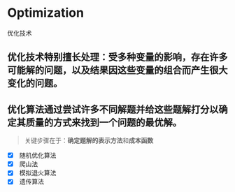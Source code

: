 # Optimization
优化技术
## 优化技术特别擅长处理：受多种变量的影响，存在许多可能解的问题，以及结果因这些变量的组合而产生很大变化的问题。
## 优化算法通过尝试许多不同解题并给这些题解打分以确定其质量的方式来找到一个问题的最优解。


>关键步骤在于：**确定题解的表示方法**和**成本函数**
- [x]  随机优化算法
- [x]  爬山法
- [x]  模拟退火算法
- [x]  遗传算法
